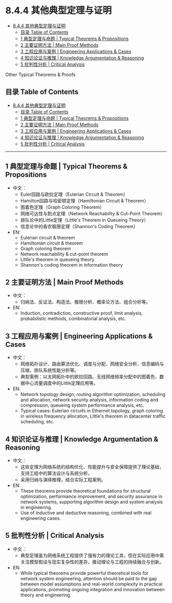 # 8.4.4 其他典型定理与证明


<!-- TOC START -->

- [8.4.4 其他典型定理与证明](#844-其他典型定理与证明)
  - [目录 Table of Contents](#目录-table-of-contents)
  - [1 典型定理与命题 | Typical Theorems & Propositions](#1-典型定理与命题-typical-theorems-propositions)
  - [2 主要证明方法 | Main Proof Methods](#2-主要证明方法-main-proof-methods)
  - [3 工程应用与案例 | Engineering Applications & Cases](#3-工程应用与案例-engineering-applications-cases)
  - [4 知识论证与推理 | Knowledge Argumentation & Reasoning](#4-知识论证与推理-knowledge-argumentation-reasoning)
  - [5 批判性分析 | Critical Analysis](#5-批判性分析-critical-analysis)

<!-- TOC END -->

Other Typical Theorems & Proofs

## 目录 Table of Contents

- [8.4.4 其他典型定理与证明](#844-其他典型定理与证明)
  - [目录 Table of Contents](#目录-table-of-contents)
  - [1 典型定理与命题 | Typical Theorems \& Propositions](#1-典型定理与命题--typical-theorems--propositions)
  - [2 主要证明方法 | Main Proof Methods](#2-主要证明方法--main-proof-methods)
  - [3 工程应用与案例 | Engineering Applications \& Cases](#3-工程应用与案例--engineering-applications--cases)
  - [4 知识论证与推理 | Knowledge Argumentation \& Reasoning](#4-知识论证与推理--knowledge-argumentation--reasoning)
  - [5 批判性分析 | Critical Analysis](#5-批判性分析--critical-analysis)

---

## 1 典型定理与命题 | Typical Theorems & Propositions

- 中文：
  - Euler回路与欧拉定理（Eulerian Circuit & Theorem）
  - Hamilton回路与哈密顿定理（Hamiltonian Circuit & Theorem）
  - 图着色定理（Graph Coloring Theorem）
  - 网络可达性与割点定理（Network Reachability & Cut-Point Theorem）
  - 排队论中的Little定理（Little's Theorem in Queueing Theory）
  - 信息论中的香农极限定理（Shannon's Coding Theorem）
- EN:
  - Eulerian circuit & theorem
  - Hamiltonian circuit & theorem
  - Graph coloring theorem
  - Network reachability & cut-point theorem
  - Little's theorem in queueing theory
  - Shannon's coding theorem in information theory

## 2 主要证明方法 | Main Proof Methods

- 中文：
  - 归纳法、反证法、构造法、极限分析、概率论方法、组合分析等。
- EN:
  - Induction, contradiction, constructive proof, limit analysis, probabilistic methods, combinatorial analysis, etc.

## 3 工程应用与案例 | Engineering Applications & Cases

- 中文：
  - 网络拓扑设计、路由算法优化、调度与分配、网络安全分析、信息编码与压缩、排队系统性能分析等。
  - 典型案例：以太网拓扑中的欧拉回路、无线网络频率分配中的图着色、数据中心流量调度中的Little定理应用等。
- EN:
  - Network topology design, routing algorithm optimization, scheduling and allocation, network security analysis, information coding and compression, queueing system performance analysis, etc.
  - Typical cases: Eulerian circuits in Ethernet topology, graph coloring in wireless frequency allocation, Little's theorem in datacenter traffic scheduling, etc.

## 4 知识论证与推理 | Knowledge Argumentation & Reasoning

- 中文：
  - 这些定理为网络系统的结构优化、性能提升与安全保障提供了理论基础，支持工程中的算法设计与系统分析。
  - 采用归纳与演绎推理，结合实际工程案例。
- EN:
  - These theorems provide theoretical foundations for structural optimization, performance improvement, and security assurance in network systems, supporting algorithm design and system analysis in engineering.
  - Use of inductive and deductive reasoning, combined with real engineering cases.

## 5 批判性分析 | Critical Analysis

- 中文：
  - 典型定理虽为网络系统工程提供了强有力的理论工具，但在实际应用中需关注模型假设与现实复杂性的差异，推动理论与工程的持续融合与创新。
- EN:
  - While typical theorems provide powerful theoretical tools for network system engineering, attention should be paid to the gap between model assumptions and real-world complexity in practical applications, promoting ongoing integration and innovation between theory and engineering.
